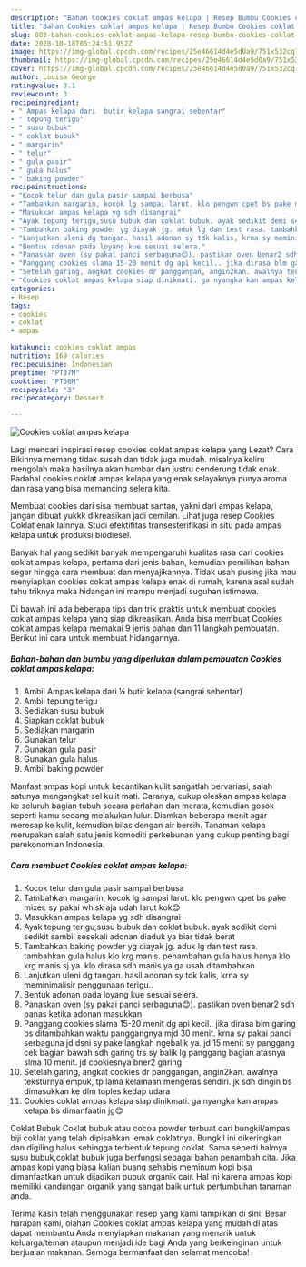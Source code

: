 ```yaml
---
description: "Bahan Cookies coklat ampas kelapa | Resep Bumbu Cookies coklat ampas kelapa Yang Enak Dan Lezat"
title: "Bahan Cookies coklat ampas kelapa | Resep Bumbu Cookies coklat ampas kelapa Yang Enak Dan Lezat"
slug: 803-bahan-cookies-coklat-ampas-kelapa-resep-bumbu-cookies-coklat-ampas-kelapa-yang-enak-dan-lezat
date: 2020-10-18T05:24:51.952Z
image: https://img-global.cpcdn.com/recipes/25e46614d4e5d0a9/751x532cq70/cookies-coklat-ampas-kelapa-foto-resep-utama.jpg
thumbnail: https://img-global.cpcdn.com/recipes/25e46614d4e5d0a9/751x532cq70/cookies-coklat-ampas-kelapa-foto-resep-utama.jpg
cover: https://img-global.cpcdn.com/recipes/25e46614d4e5d0a9/751x532cq70/cookies-coklat-ampas-kelapa-foto-resep-utama.jpg
author: Louisa George
ratingvalue: 3.1
reviewcount: 3
recipeingredient:
- " Ampas kelapa dari  butir kelapa sangrai sebentar"
- " tepung terigu"
- " susu bubuk"
- " coklat bubuk"
- " margarin"
- " telur"
- " gula pasir"
- " gula halus"
- " baking powder"
recipeinstructions:
- "Kocok telur dan gula pasir sampai berbusa"
- "Tambahkan margarin, kocok lg sampai larut. klo pengwn cpet bs pake mixer. sy pakai whisk aja udah larut kok😊"
- "Masukkan ampas kelapa yg sdh disangrai"
- "Ayak tepung terigu,susu bubuk dan coklat bubuk. ayak sedikit demi sedikit sambil sesekali adonan diaduk ya biar tidak berat"
- "Tambahkan baking powder yg diayak jg. aduk lg dan test rasa. tambahkan gula halus klo krg manis. penambahan gula halus hanya klo krg manis sj ya. klo dirasa sdh manis ya ga usah ditambahkan"
- "Lanjutkan uleni dg tangan. hasil adonan sy tdk kalis, krna sy meminimalisir penggunaan terigu.."
- "Bentuk adonan pada loyang kue sesuai selera."
- "Panaskan oven (sy pakai panci serbaguna😊). pastikan oven benar2 sdh panas ketika adonan masukkan"
- "Panggang cookies slama 15-20 menit dg api kecil.. jika dirasa blm garing bs ditambahkan waktu panggangnya mjd 30 menit. krna sy pakai panci serbaguna jd dsni sy pake langkah ngebalik ya. jd 15 menit sy panggang cek bagian bawah sdh garing trs sy balik lg panggang bagian atasnya slma 10 menit. jd cookiesnya bner2 garing"
- "Setelah garing, angkat cookies dr panggangan, angin2kan. awalnya teksturnya empuk, tp lama kelamaan mengeras sendiri. jk sdh dingin bs dimasukkan ke dlm toples kedap udara"
- "Cookies coklat ampas kelapa siap dinikmati. ga nyangka kan ampas kelapa bs dimanfaatin jg😊"
categories:
- Resep
tags:
- cookies
- coklat
- ampas

katakunci: cookies coklat ampas 
nutrition: 169 calories
recipecuisine: Indonesian
preptime: "PT37M"
cooktime: "PT56M"
recipeyield: "3"
recipecategory: Dessert

---
```



![Cookies coklat ampas kelapa](https://img-global.cpcdn.com/recipes/25e46614d4e5d0a9/751x532cq70/cookies-coklat-ampas-kelapa-foto-resep-utama.jpg)

Lagi mencari inspirasi resep cookies coklat ampas kelapa yang Lezat? Cara Bikinnya memang tidak susah dan tidak juga mudah. misalnya keliru mengolah maka hasilnya akan hambar dan justru cenderung tidak enak. Padahal cookies coklat ampas kelapa yang enak selayaknya punya aroma dan rasa yang bisa memancing selera kita.

Membuat cookies dari sisa membuat santan, yakni dari ampas kelapa, jangan dibuat yukkk dikreasikan jadi cemilan. Lihat juga resep Cookies Coklat enak lainnya. Studi efektifitas transesterifikasi in situ pada ampas kelapa untuk produksi biodiesel.

Banyak hal yang sedikit banyak mempengaruhi kualitas rasa dari cookies coklat ampas kelapa, pertama dari jenis bahan, kemudian pemilihan bahan segar hingga cara membuat dan menyajikannya. Tidak usah pusing jika mau menyiapkan cookies coklat ampas kelapa enak di rumah, karena asal sudah tahu triknya maka hidangan ini mampu menjadi suguhan istimewa.


Di bawah ini ada beberapa tips dan trik praktis untuk membuat cookies coklat ampas kelapa yang siap dikreasikan. Anda bisa membuat Cookies coklat ampas kelapa memakai 9 jenis bahan dan 11 langkah pembuatan. Berikut ini cara untuk membuat hidangannya.

<!--inarticleads1-->

##### Bahan-bahan dan bumbu yang diperlukan dalam pembuatan Cookies coklat ampas kelapa:

1. Ambil  Ampas kelapa dari ¼ butir kelapa (sangrai sebentar)
1. Ambil  tepung terigu
1. Sediakan  susu bubuk
1. Siapkan  coklat bubuk
1. Sediakan  margarin
1. Gunakan  telur
1. Gunakan  gula pasir
1. Gunakan  gula halus
1. Ambil  baking powder


Manfaat ampas kopi untuk kecantikan kulit sangatlah bervariasi, salah satunya mengangkat sel kulit mati. Caranya, cukup oleskan ampas kelapa ke seluruh bagian tubuh secara perlahan dan merata, kemudian gosok seperti kamu sedang melakukan lulur. Diamkan beberapa menit agar meresap ke kulit, kemudian bilas dengan air bersih. Tanaman kelapa merupakan salah satu jenis komoditi perkebunan yang cukup penting bagi perekonomian Indonesia. 

<!--inarticleads2-->

##### Cara membuat Cookies coklat ampas kelapa:

1. Kocok telur dan gula pasir sampai berbusa
1. Tambahkan margarin, kocok lg sampai larut. klo pengwn cpet bs pake mixer. sy pakai whisk aja udah larut kok😊
1. Masukkan ampas kelapa yg sdh disangrai
1. Ayak tepung terigu,susu bubuk dan coklat bubuk. ayak sedikit demi sedikit sambil sesekali adonan diaduk ya biar tidak berat
1. Tambahkan baking powder yg diayak jg. aduk lg dan test rasa. tambahkan gula halus klo krg manis. penambahan gula halus hanya klo krg manis sj ya. klo dirasa sdh manis ya ga usah ditambahkan
1. Lanjutkan uleni dg tangan. hasil adonan sy tdk kalis, krna sy meminimalisir penggunaan terigu..
1. Bentuk adonan pada loyang kue sesuai selera.
1. Panaskan oven (sy pakai panci serbaguna😊). pastikan oven benar2 sdh panas ketika adonan masukkan
1. Panggang cookies slama 15-20 menit dg api kecil.. jika dirasa blm garing bs ditambahkan waktu panggangnya mjd 30 menit. krna sy pakai panci serbaguna jd dsni sy pake langkah ngebalik ya. jd 15 menit sy panggang cek bagian bawah sdh garing trs sy balik lg panggang bagian atasnya slma 10 menit. jd cookiesnya bner2 garing
1. Setelah garing, angkat cookies dr panggangan, angin2kan. awalnya teksturnya empuk, tp lama kelamaan mengeras sendiri. jk sdh dingin bs dimasukkan ke dlm toples kedap udara
1. Cookies coklat ampas kelapa siap dinikmati. ga nyangka kan ampas kelapa bs dimanfaatin jg😊


Coklat Bubuk Coklat bubuk atau cocoa powder terbuat dari bungkil/ampas biji coklat yang telah dipisahkan lemak coklatnya. Bungkil ini dikeringkan dan digiling halus sehingga terbentuk tepung coklat. Sama seperti halmya susu bubuk,coklat bubuk juga berfungsi sebagai bahan penambah cita. Jika ampas kopi yang biasa kalian buang sehabis meminum kopi bisa dimanfaatkan untuk dijadikan pupuk organik cair. Hal ini karena ampas kopi memiliki kandungan organik yang sangat baik untuk pertumbuhan tanaman anda. 

Terima kasih telah menggunakan resep yang kami tampilkan di sini. Besar harapan kami, olahan Cookies coklat ampas kelapa yang mudah di atas dapat membantu Anda menyiapkan makanan yang menarik untuk keluarga/teman ataupun menjadi ide bagi Anda yang berkeinginan untuk berjualan makanan. Semoga bermanfaat dan selamat mencoba!
